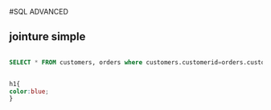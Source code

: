#SQL ADVANCED

## jointure simple



```sql

SELECT * FROM customers, orders where customers.customerid=orders.customerid;

```



```css

h1{
color:blue;
}

```



